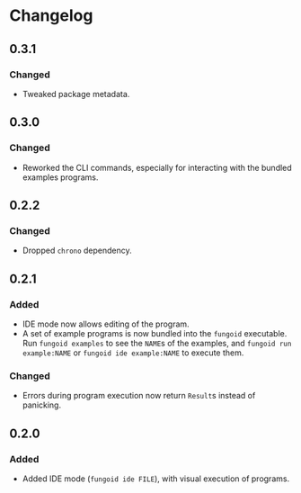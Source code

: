 # Changelog

## 0.3.1

### Changed

- Tweaked package metadata.

## 0.3.0

### Changed

- Reworked the CLI commands, especially for interacting with the bundled examples programs.

## 0.2.2

### Changed

- Dropped `chrono` dependency.

## 0.2.1

### Added

- IDE mode now allows editing of the program.
- A set of example programs is now bundled into the `fungoid` executable.
  Run `fungoid examples` to see the `NAME`s of the examples,
  and `fungoid run example:NAME` or `fungoid ide example:NAME` to execute them.

### Changed

- Errors during program execution now return `Result`s instead of panicking.

## 0.2.0

### Added

- Added IDE mode (`fungoid ide FILE`), with visual execution of programs.
